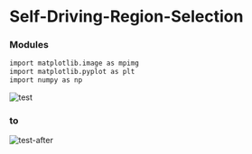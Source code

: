 ﻿# Self-Driving-Region-Selection

### Modules
 ```sh
import matplotlib.image as mpimg
import matplotlib.pyplot as plt
import numpy as np
```
 
![test](https://user-images.githubusercontent.com/47830409/63655251-87d9eb80-c78e-11e9-80bc-5ad710825050.jpg)

### to

![test-after](https://user-images.githubusercontent.com/47830409/63655449-c83a6900-c790-11e9-8fa9-69c8ab551cdc.png)
